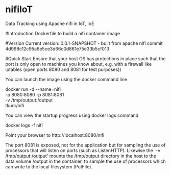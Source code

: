 # nifiIoT

Data Tracking using Apache nifi in IoT, IoE



#Introduction
Dockerfile to build a nifi container image

#Version
Current version: 0.0.1-SNAPSHOT - built from apache nifi commit 4d998c12c95a6e5ce3d66c0d861e75e33b5cf013

#Quick Start
Ensure that your host OS has protections in place such that the port is only open to machines you know about, e.g. with a firewall like iptables (open ports 8080 and 8081 for test purposes))

You can launch the image using the docker command line

docker run -d --name=nifi \
-p 8080:8080 -p 8081:8081 \
-v /tmp/output:/output \
tkurc/nifi

You can view the startup progress using docker logs command

docker logs -f nifi

Point your browser to http://localhost:8080/nifi

The port 8081 is exposed, not for the application but for sampling the use of processors that will listen on ports (such as ListenHTTP). Likewise the `-v /tmp/output:/output' mounts the /tmp/output directory in the host to the data volume /output in the container, to sample the use of processors which can write to the local filesystem (PutFile).
